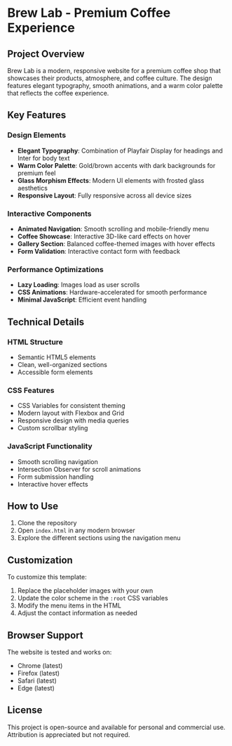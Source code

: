 # Brew Lab - Premium Coffee Experience

## Project Overview
Brew Lab is a modern, responsive website for a premium coffee shop that showcases their products, atmosphere, and coffee culture. The design features elegant typography, smooth animations, and a warm color palette that reflects the coffee experience.

## Key Features

### Design Elements
- **Elegant Typography**: Combination of Playfair Display for headings and Inter for body text
- **Warm Color Palette**: Gold/brown accents with dark backgrounds for premium feel
- **Glass Morphism Effects**: Modern UI elements with frosted glass aesthetics
- **Responsive Layout**: Fully responsive across all device sizes

### Interactive Components
- **Animated Navigation**: Smooth scrolling and mobile-friendly menu
- **Coffee Showcase**: Interactive 3D-like card effects on hover
- **Gallery Section**: Balanced coffee-themed images with hover effects
- **Form Validation**: Interactive contact form with feedback

### Performance Optimizations
- **Lazy Loading**: Images load as user scrolls
- **CSS Animations**: Hardware-accelerated for smooth performance
- **Minimal JavaScript**: Efficient event handling

## Technical Details

### HTML Structure
- Semantic HTML5 elements
- Clean, well-organized sections
- Accessible form elements

### CSS Features
- CSS Variables for consistent theming
- Modern layout with Flexbox and Grid
- Responsive design with media queries
- Custom scrollbar styling

### JavaScript Functionality
- Smooth scrolling navigation
- Intersection Observer for scroll animations
- Form submission handling
- Interactive hover effects

## How to Use
1. Clone the repository
2. Open `index.html` in any modern browser
3. Explore the different sections using the navigation menu

## Customization
To customize this template:
1. Replace the placeholder images with your own
2. Update the color scheme in the `:root` CSS variables
3. Modify the menu items in the HTML
4. Adjust the contact information as needed

## Browser Support
The website is tested and works on:
- Chrome (latest)
- Firefox (latest)
- Safari (latest)
- Edge (latest)

## License
This project is open-source and available for personal and commercial use. Attribution is appreciated but not required.
